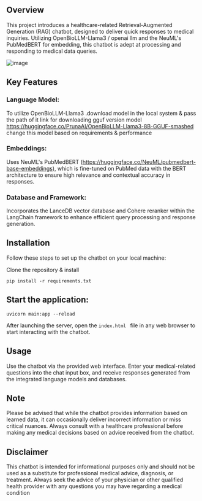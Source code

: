 ## Overview
This project introduces a healthcare-related Retrieval-Augmented Generation (RAG) chatbot, designed to deliver quick  responses to medical inquiries. Utilizing  OpenBioLLM-Llama3 / openai llm and the NeuML's PubMedBERT for embedding,
this chatbot is adept at processing and responding to medical data queries.

![image](https://github.com/akashAD98/vectordb-recipes/assets/62583018/6027ccb2-0917-45e4-97f4-6739aa420082)


## Key Features
### Language Model: 

To utilize OpenBioLLM-Llama3 .download model in the local system & pass the path of it 
link for downloading gguf version model https://huggingface.co/PrunaAI/OpenBioLLM-Llama3-8B-GGUF-smashed
change this model based on requirements & performance 

### Embeddings: 
Uses NeuML's PubMedBERT (https://huggingface.co/NeuML/pubmedbert-base-embeddings), which is fine-tuned on PubMed data with the BERT architecture to ensure high relevance and contextual accuracy in responses.

### Database and Framework: 
Incorporates the LanceDB vector database and Cohere reranker within the LangChain framework to enhance efficient query processing and response generation.

## Installation
Follow these steps to set up the chatbot on your local machine:

Clone the repository & install 

```pip install -r requirements.txt```

## Start the application:
```
uvicorn main:app --reload
```


After launching the server, open the ```index.html ```
file in any web browser to start interacting with the chatbot.


## Usage

Use the chatbot via the provided web interface. Enter your medical-related questions into the chat input box, and receive responses generated from the integrated language models and databases.



## Note
Please be advised that while the chatbot provides information based on learned data, it can occasionally deliver incorrect information or miss critical nuances. Always consult with a healthcare professional before making any medical decisions based on advice received from the chatbot.

## Disclaimer
This chatbot is intended for informational purposes only and should not be used as a substitute for professional medical advice, diagnosis, or treatment. Always seek the advice of your physician or other qualified health provider with any questions you may have regarding a medical condition

